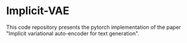 # Implicit-VAE
This code repository presents the pytorch implementation of the paper "Implicit variational auto-encoder for text generation".
